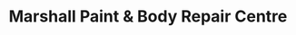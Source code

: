 ---
title: "Marshall Paint & Body Repair Centre"
url: /grimsby/marshall-paint-und-body-repair-centre/
shop: Autowerkstatt
---